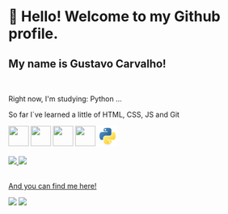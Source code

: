 <h1>👋 Hello! Welcome to my Github profile.</h1>
<h2>My name is Gustavo Carvalho!</h2>

<br>

<p>Right now, I'm studying: Python ...</p>
<p>So far I`ve learned a little of HTML, CSS, JS and Git </p>
<div>
<img src="https://cdn.jsdelivr.net/gh/devicons/devicon/icons/html5/html5-original-wordmark.svg" width="40" height="40"/> <img src="https://cdn.jsdelivr.net/gh/devicons/devicon/icons/css3/css3-original-wordmark.svg" width="40" height="40"/> 
<img src="https://cdn.jsdelivr.net/gh/devicons/devicon/icons/javascript/javascript-original.svg" width="40" height="40"/>
<img src="https://cdn.jsdelivr.net/gh/devicons/devicon/icons/git/git-original.svg" width="40" height="40"/>
<img src="https://github.com/devicons/devicon/blob/v2.15.1/icons/python/python-original.svg" width="40" height="40"/>
</div>

<br>

<div>
  <a href="https://github.com/Gugans89">
  <img height="180em" src="https://github-readme-stats.vercel.app/api?username=Gugans89&show_icons=true&theme=dracula&include_all_commits=true&count_private=true"/>
  <img height="180em" src="https://github-readme-stats.vercel.app/api/top-langs/?username=Gugans89&layout=compact&langs_count=7&theme=dracula"/>
</div>    
  
<br>
  
<p>And you can find me here!</p>
<div>
<a href = "mailto:guu.carvalho89@gmail.com"><img src="https://img.shields.io/badge/Gmail-D14836?style=for-the-badge&logo=gmail&logoColor=white" target="_blank"></a>
<a href="https://www.linkedin.com/in/gcarvalho10/" target="_blank"><img src="https://img.shields.io/badge/-LinkedIn-%230077B5?style=for-the-badge&logo=linkedin&logoColor=white" target="_blank"></a>   
</div>
